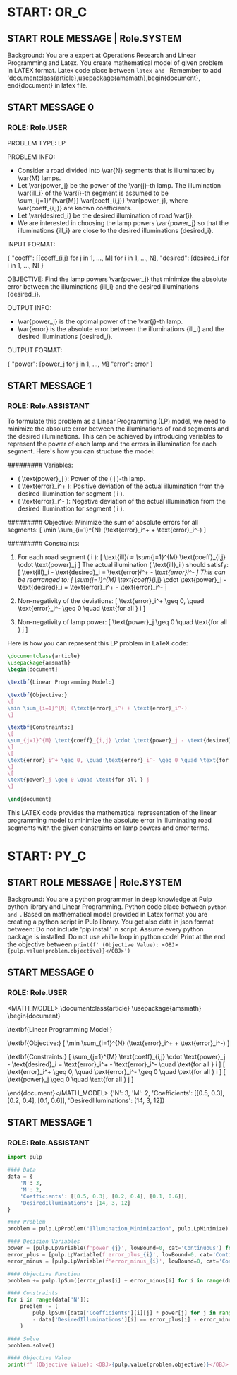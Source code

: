 # START: OR_C 
## START ROLE MESSAGE | Role.SYSTEM 
Background: You are a expert at Operations Research and Linear Programming and Latex. You create mathematical model of given problem in LATEX format. Latex code place between ```latex and ``` Remember to add 'documentclass{article},usepackage{amsmath},begin{document}, end{document} in latex file. 
## START MESSAGE 0 
### ROLE: Role.USER
<DESCRIPTION>
PROBLEM TYPE: LP

PROBLEM INFO: 

- Consider a road divided into \var{N} segments that is illuminated by \var{M} lamps.
- Let \var{power_j} be the power of the \var{j}-th lamp. The illumination \var{ill_i} of the \var{i}-th segment is assumed to be \sum_{j=1}^{\var{M}} \var{coeff_{i,j}} \var{power_j}, where \var{coeff_{i,j}} are known coefficients.
- Let \var{desired_i} be the desired illumination of road \var{i}. 
- We are interested in choosing the lamp powers \var{power_j} so that the illuminations {ill_i} are close to the desired illuminations {desired_i}. 

INPUT FORMAT: 

{
    "coeff": [[coeff_{i,j} for j in 1, ..., M] for i in 1, ..., N],
    "desired": [desired_i for i in 1, ..., N]
}

OBJECTIVE: Find the lamp powers \var{power_j} that minimize the absolute error between the illuminations {ill_i} and the desired illuminations {desired_i}.

OUTPUT INFO:

- \var{power_j} is the optimal power of the \var{j}-th lamp.
- \var{error} is the absolute error between the illuminations {ill_i} and the desired illuminations {desired_i}.

OUTPUT FORMAT:

{
    "power": [power_j for j in 1, ..., M]
    "error": error
}
</DESCRIPTION>


## START MESSAGE 1 
### ROLE: Role.ASSISTANT
To formulate this problem as a Linear Programming (LP) model, we need to minimize the absolute error between the illuminations of road segments and the desired illuminations. This can be achieved by introducing variables to represent the power of each lamp and the errors in illumination for each segment. Here's how you can structure the model:

######### Variables:
- \( \text{power}_j \): Power of the \( j \)-th lamp.
- \( \text{error}_i^+ \): Positive deviation of the actual illumination from the desired illumination for segment \( i \).
- \( \text{error}_i^- \): Negative deviation of the actual illumination from the desired illumination for segment \( i \).

######### Objective:
Minimize the sum of absolute errors for all segments:
\[
\min \sum_{i=1}^{N} (\text{error}_i^+ + \text{error}_i^-)
\]

######### Constraints:
1. For each road segment \( i \):
   \[
   \text{ill}_i = \sum_{j=1}^{M} \text{coeff}_{i,j} \cdot \text{power}_j
   \]
   The actual illumination \( \text{ill}_i \) should satisfy:
   \[
   \text{ill}_i - \text{desired}_i = \text{error}_i^+ - \text{error}_i^-
   \]
   This can be rearranged to:
   \[
   \sum_{j=1}^{M} \text{coeff}_{i,j} \cdot \text{power}_j - \text{desired}_i = \text{error}_i^+ - \text{error}_i^-
   \]

2. Non-negativity of the deviations:
   \[
   \text{error}_i^+ \geq 0, \quad \text{error}_i^- \geq 0 \quad \text{for all } i
   \]

3. Non-negativity of lamp power:
   \[
   \text{power}_j \geq 0 \quad \text{for all } j
   \]

Here is how you can represent this LP problem in LaTeX code:

```latex
\documentclass{article}
\usepackage{amsmath}
\begin{document}

\textbf{Linear Programming Model:}

\textbf{Objective:}
\[
\min \sum_{i=1}^{N} (\text{error}_i^+ + \text{error}_i^-)
\]

\textbf{Constraints:}
\[
\sum_{j=1}^{M} \text{coeff}_{i,j} \cdot \text{power}_j - \text{desired}_i = \text{error}_i^+ - \text{error}_i^- \quad \text{for all } i
\]
\[
\text{error}_i^+ \geq 0, \quad \text{error}_i^- \geq 0 \quad \text{for all } i
\]
\[
\text{power}_j \geq 0 \quad \text{for all } j
\]

\end{document}
```

This LATEX code provides the mathematical representation of the linear programming model to minimize the absolute error in illuminating road segments with the given constraints on lamp powers and error terms.

# START: PY_C 
## START ROLE MESSAGE | Role.SYSTEM 
Background: You are a python programmer in deep knowledge at Pulp python library and Linear Programming. Python code place between ```python and ```. Based on mathematical model provided in Latex format you are creating a python script in Pulp library. You get also data in json format between: <DATA></DATA> Do not include 'pip install' in script. Assume every python package is installed. Do not use `while` loop in python code! Print at the end the objective between <OBJ></OBJ> `print(f' (Objective Value): <OBJ>{pulp.value(problem.objective)}</OBJ>')` 
## START MESSAGE 0 
### ROLE: Role.USER
<MATH_MODEL>
\documentclass{article}
\usepackage{amsmath}
\begin{document}

\textbf{Linear Programming Model:}

\textbf{Objective:}
\[
\min \sum_{i=1}^{N} (\text{error}_i^+ + \text{error}_i^-)
\]

\textbf{Constraints:}
\[
\sum_{j=1}^{M} \text{coeff}_{i,j} \cdot \text{power}_j - \text{desired}_i = \text{error}_i^+ - \text{error}_i^- \quad \text{for all } i
\]
\[
\text{error}_i^+ \geq 0, \quad \text{error}_i^- \geq 0 \quad \text{for all } i
\]
\[
\text{power}_j \geq 0 \quad \text{for all } j
\]

\end{document}</MATH_MODEL>
<DATA>
{'N': 3, 'M': 2, 'Coefficients': [[0.5, 0.3], [0.2, 0.4], [0.1, 0.6]], 'DesiredIlluminations': [14, 3, 12]}</DATA>


## START MESSAGE 1 
### ROLE: Role.ASSISTANT
```python
import pulp

#### Data
data = {
    'N': 3,
    'M': 2,
    'Coefficients': [[0.5, 0.3], [0.2, 0.4], [0.1, 0.6]],
    'DesiredIlluminations': [14, 3, 12]
}

#### Problem
problem = pulp.LpProblem("Illumination_Minimization", pulp.LpMinimize)

#### Decision Variables
power = [pulp.LpVariable(f'power_{j}', lowBound=0, cat='Continuous') for j in range(data['M'])]
error_plus = [pulp.LpVariable(f'error_plus_{i}', lowBound=0, cat='Continuous') for i in range(data['N'])]
error_minus = [pulp.LpVariable(f'error_minus_{i}', lowBound=0, cat='Continuous') for i in range(data['N'])]

#### Objective Function
problem += pulp.lpSum([error_plus[i] + error_minus[i] for i in range(data['N'])])

#### Constraints
for i in range(data['N']):
    problem += (
        pulp.lpSum([data['Coefficients'][i][j] * power[j] for j in range(data['M'])]) 
        - data['DesiredIlluminations'][i] == error_plus[i] - error_minus[i]
    )

#### Solve
problem.solve()

#### Objective Value
print(f' (Objective Value): <OBJ>{pulp.value(problem.objective)}</OBJ>')
```


